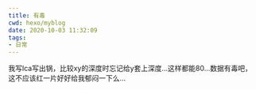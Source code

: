 ```yaml
---
title: 有毒
cwd: hexo/myblog
date: 2020-10-03 11:32:09
tags:
- 日常
---
```


我写lca写出锅，比较xy的深度时忘记给y套上深度...这样都能80...数据有毒吧，这不应该红一片好好给我郁闷一下么...


